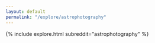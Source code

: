 ```yaml
---
layout: default
permalink: "/explore/astrophotography"
---
```


<link rel="stylesheet" type="text/css" href="/static/css/explore.css">
{% include explore.html subreddit="astrophotography" %}

